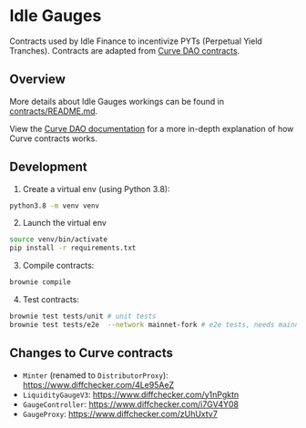 # Idle Gauges

Contracts used by Idle Finance to incentivize PYTs (Perpetual Yield Tranches). Contracts are adapted from [Curve DAO contracts](https://github.com/curvefi/curve-dao-contracts).

## Overview

More details about Idle Gauges workings can be found in [contracts/README.md](contracts/README.md).

View the [Curve DAO documentation](https://curve.readthedocs.io/dao-overview.html) for a more in-depth explanation of how Curve contracts works.

## Development

1. Create a virtual env (using Python 3.8):

```bash
python3.8 -m venv venv
```

2. Launch the virtual env
```bash
source venv/bin/activate
pip install -r requirements.txt
```

3. Compile contracts:

```bash
brownie compile
```

4. Test contracts:

```bash
brownie test tests/unit # unit tests
brownie test tests/e2e  --network mainnet-fork # e2e tests, needs mainnet forking
```

## Changes to Curve contracts 

- `Minter` (renamed to `DistributorProxy`): https://www.diffchecker.com/4Le95AeZ
- `LiquidityGaugeV3`: https://www.diffchecker.com/y1nPgktn
- `GaugeController`: https://www.diffchecker.com/i7GV4Y08
- `GaugeProxy`: https://www.diffchecker.com/zUhUxtv7